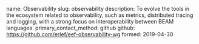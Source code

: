 name: Observability
slug: observability
description: To evolve the tools in the ecosystem related to observability, such as metrics, distributed tracing and logging, with a strong focus on interoperability between BEAM languages.
primary_contact_method: github
github: https://github.com/erlef/eef-observability-wg 
formed: 2019-04-30
